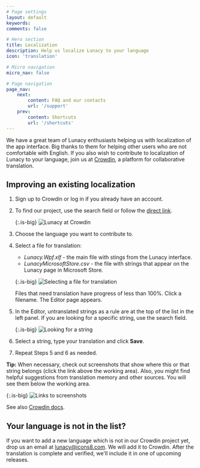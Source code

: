 ```yaml
---
# Page settings
layout: default
keywords:
comments: false

# Hero section
title: Localization
description: Help us localize Lunacy to your language
icon: 'translation'

# Micro navigation
micro_nav: false

# Page navigation
page_nav:
    next:
        content: FAQ and our contacts
        url: '/support'
    prev:
        content: Shortcuts
        url: '/shortcuts'
---
```


We have a great team of Lunacy enthusiasts helping us with localization of the app interface. Big thanks to them for helping other users who are not comfortable with English. If you also wish to contribute to localization of Lunacy to your language, join us at [Crowdin](https://crowdin.com/project/lunacy), a platform for collaborative translation.

## Improving an existing localization

1. Sign up to Crowdin or log in if you already have an account.

2. To find our project, use the search field or follow the <a href="https://crowdin.com/project/lunacy" target="_blank">direct link</a>.

    {:.is-big}
    ![Lunacy at Crowdin](public/localization_find_crowdin_project1.png)

3. Choose the language you want to contribute to.
4. Select a file for translation:

    * *Lunacy.Wpf.xlf* - the main file with stings from the Lunacy interface.
    * *LunacyMicrosoftStore.csv* - the file with strings that appear on the Lunacy page in Microsoft Store.

    {:.is-big}
    ![Selecting a file for translation](public/localize-selectfile.png)


    Files that need translation have progress of less than 100%. Click a filename. The Editor page appears.

5. In the Editor, untranslated strings as a rule are at the top of the list in the left panel. If you are looking for a specific string, use the search field.

    {:.is-big}
    ![Looking for a string](public/localization_crowdin_search1.png)

6. Select a string, type your translation and click **Save**.
7. Repeat Steps 5 and 6 as needed.

**Tip:** When necessary, check out screenshots that show where this or that string belongs (click the link above the working area). Also, you might find helpful suggestions from translation memory and other sources. You will see them below the working area.

{:.is-big}
![Links to screenshots](public/localization_crowdin_screenshot_link2.png)

See also <a href="https://support.crowdin.com/online-editor/" target="_blank">Crowdin docs</a>.
 

## Your language is not in the list?

If you want to add a new language which is not in our Crowdin project yet, drop us an email at lunacy@icons8.com. We will add it to Сrowdin. After the translation is complete and verified, we'll include it in one of upcoming releases.
